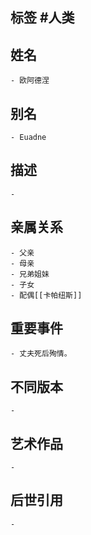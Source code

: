 ## 标签  #人类
## 姓名
	- 欧阿德涅
## 别名
	- Euadne
## 描述
	-
## 亲属关系
	- 父亲
	- 母亲
	- 兄弟姐妹
	- 子女
	- 配偶[[卡帕纽斯]]
## 重要事件
	- 丈夫死后殉情。
## 不同版本
	-
## 艺术作品
	-
## 后世引用
	-
